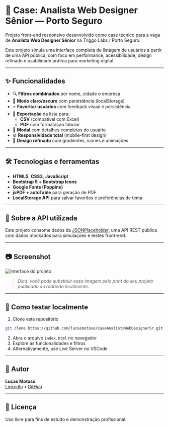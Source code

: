 
# 💼 Case: Analista Web Designer Sênior — Porto Seguro

Projeto front-end responsivo desenvolvido como case técnico para a vaga de **Analista Web Designer Sênior** na Triggo Labs / Porto Seguro.

Este projeto simula uma interface completa de listagem de usuários a partir de uma API pública, com foco em performance, acessibilidade, design refinado e usabilidade prática para marketing digital.

---

## ✨ Funcionalidades

- 🔍 **Filtros combinados** por nome, cidade e empresa
- 🌙 **Modo claro/escuro** com persistência (localStorage)
- ⭐ **Favoritar usuários** com feedback visual e persistência
- 📄 **Exportação** da lista para:
  - **CSV** (compatível com Excel)
  - **PDF** com formatação tabular
- 💬 **Modal** com detalhes completos do usuário
- ⚙️ **Responsividade total** (mobile-first design)
- 🎨 **Design refinado** com gradientes, ícones e animações

---

## 🛠️ Tecnologias e ferramentas

- **HTML5**, **CSS3**, **JavaScript**
- **Bootstrap 5** + **Bootstrap Icons**
- **Google Fonts (Poppins)**
- **jsPDF + autoTable** para geração de PDF
- **LocalStorage API** para salvar favoritos e preferências de tema

---

## 🧠 Sobre a API utilizada

Este projeto consome dados da [JSONPlaceholder](https://jsonplaceholder.typicode.com/users), uma API REST pública com dados mockados para simulações e testes front-end.

---

## 📷 Screenshot

![Interface do projeto](https://user-images.githubusercontent.com/your-image-path-here.png)

> *Dica: você pode substituir essa imagem pelo print do seu projeto publicado ou rodando localmente.*

---

## 🚀 Como testar localmente

1. Clone este repositório
```bash
git clone https://github.com/lucasmotoso/CaseAnalistaWebDesignerSr.git
```

2. Abra o arquivo `index.html` no navegador
3. Explore as funcionalidades e filtros
4. Alternativamente, use Live Server no VSCode

---

## 👤 Autor

**Lucas Motoso**  
[LinkedIn](https://www.linkedin.com/in/lucas-motoso) • [GitHub](https://github.com/lucasmotoso)

---

## 📝 Licença

Uso livre para fins de estudo e demonstração profissional.
